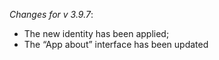 _Changes for v 3.9.7_:
- The new identity has been applied;
- The “App about” interface has been updated
